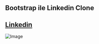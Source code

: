 ## Bootstrap ile Linkedin Clone

[Linkedin](https://www.linkedin.com/in/ali-canbolat/)
---
![Image](assets/kisisel-website.png)
